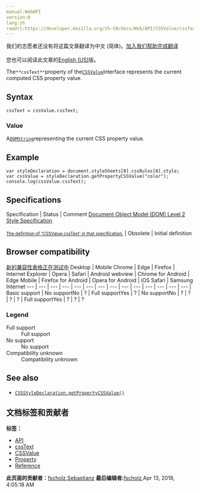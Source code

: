```yaml
---
manual:WebAPI
version:0
lang:zh
rawUrl:https://developer.mozilla.org/zh-CN/docs/Web/API/CSSValue/cssText
---
```




<bdi>我们的志愿者还没有将这篇文章翻译为<bdi>中文 (简体)</bdi>。[加入我们帮助完成翻译](%23506 "")<br></br>您也可以阅读此文章的[English (US)](%4571 "")版。</bdi>






The`**cssText**`property of the[`CSSValue`](%4556 "The CSSValue interface represents the current computed value of a CSS property.")interface represents the current computed CSS property value.


## Syntax<a name="Syntax"></a>

```
cssText = cssValue.cssText;

```

### Value<a name="Value"></a>


A[`DOMString`](%3945 "DOMString is a UTF-16 String. As JavaScript already uses such strings, DOMString is mapped directly to a String.")representing the current CSS property value.


## Example<a name="Example"></a>

```
var styleDeclaration = document.styleSheets[0].cssRules[0].style;
var cssValue = styleDeclaration.getPropertyCSSValue("color");
console.log(cssValue.cssText); 

```

## Specifications<a name="Specifications"></a>
Specification | Status | Comment 
[Document Object Model (DOM) Level 2 Style Specification<br></br><small>The definition of &#39;CSSValue.cssText&#39; in that specification.</small>](%23507 "") | Obsolete | Initial definition 


## Browser compatibility<a name="Browser_compatibility"></a>
[新的兼容性表格正在测试中<i></i>](%3360 "")
<abbr>Desktop<i></i></abbr> | <abbr>Mobile<i></i></abbr> 
<abbr>Chrome<i></i></abbr> | <abbr>Edge<i></i></abbr> | <abbr>Firefox<i></i></abbr> | <abbr>Internet Explorer<i></i></abbr> | <abbr>Opera<i></i></abbr> | <abbr>Safari<i></i></abbr> | <abbr>Android webview<i></i></abbr> | <abbr>Chrome for Android<i></i></abbr> | <abbr>Edge Mobile<i></i></abbr> | <abbr>Firefox for Android<i></i></abbr> | <abbr>Opera for Android<i></i></abbr> | <abbr>iOS Safari<i></i></abbr> | <abbr>Samsung Internet<i></i></abbr> 
 ---  |  ---  |  ---  |  ---  |  ---  |  ---  |  ---  |  ---  |  ---  |  ---  |  ---  |  ---  |  ---  |  ---  | 
Basic support | <abbr>No support</abbr>No | <abbr>?</abbr> | <abbr>Full support</abbr>Yes | <abbr>?</abbr> | <abbr>No support</abbr>No | <abbr>?</abbr> | <abbr>?</abbr> | <abbr>?</abbr> | <abbr>?</abbr> | <abbr>Full support</abbr>Yes | <abbr>?</abbr> | <abbr>?</abbr> | <abbr>?</abbr> 


### Legend<a name="Legend"></a>
<dl><dt id=''><abbr>Full support</abbr></dt><dd>Full support</dd><dt id=''><abbr>No support</abbr></dt><dd>No support</dd><dt id=''><abbr>Compatibility unknown</abbr></dt><dd>Compatibility unknown</dd></dl>


## See also<a name="See_also"></a>

* [`CSSStyleDeclaration.getPropertyCSSValue()`](%4557 "The CSSStyleDeclaration.getPropertyCSSValue() method interface returns a CSSValue containing the CSS value for a property.")



## 文档标签和贡献者
**标签：**
* [API](%50 "")
* [cssText](%23508 "")
* [CSSValue](%23509 "")
* [Property](%14490 "")
* [Reference](%3381 "")

**此页面的贡献者：**[fscholz](%60 ""),[Sebastianz](%4468 "")
**最后编辑者:**[fscholz](%60 ""),<time>Apr 13, 2018, 4:05:18 AM</time>


